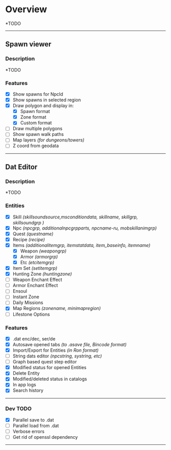 # Overview
*TODO
___
## Spawn viewer
### Description
*TODO
### Features
- [x] Show spawns for NpcId
- [x] Show spawns in selected region
- [x] Draw polygon and display in:
  - [x] Spawn format 
  - [x] Zone format 
  - [x] Custom format
- [ ] Draw multiple polygons
- [ ] Show spawn walk paths
- [ ] Map layers _(for dungeons/towers)_
- [ ] Z coord from geodata
___
## Dat Editor
### Description
*TODO
### Entities
- [x] Skill _(skillsoundsource,msconditiondata, skillname, skillgrp, skillsoundgrp )_
- [x] Npc _(npcgrp, additionalnpcgrpparts, npcname-ru, mobskillanimgrp)_
- [x] Quest _(questname)_
- [x] Recipe _(recipe)_
- [x] Items _(additionalitemgrp, itemstatdata, item_baseinfo, itemname)_
    - [x] Weapon _(weapongrp)_
    - [x] Armor _(armorgrp)_
    - [x] Etc _(etcitemgrp)_
- [x] Item Set _(setitemgrp)_
- [x] Hunting Zone _(huntingzone)_
- [ ] Weapon Enchant Effect
- [ ] Armor Enchant Effect
- [ ] Ensoul
- [ ] Instant Zone
- [ ] Daily Missions
- [x] Map Regions _(zonename, minimapregion)_
- [ ] Lifestone Options
### Features
- [x] .dat enc/dec, ser/de
- [x] Autosave opened tabs _(to .asave file, Bincode format)_
- [x] Import/Export for Entities _(in Ron format)_ 
- [ ] String dats editor _(npcstring, systring, etc)_
- [ ] Graph based quest step editor
- [x] Modified status for opened Entities
- [x] Delete Entity
- [x] Modified/deleted status in catalogs
- [x] In app logs 
- [x] Search history
___
### Dev TODO
- [x] Parallel save to .dat
- [ ] Parallel load from .dat
- [ ] Verbose errors
- [ ] Get rid of openssl dependency
---